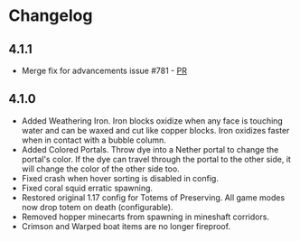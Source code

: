 # Changelog

## 4.1.1

* Merge fix for advancements issue #781 - [PR](https://github.com/svenhjol/Charm/pull/738)

## 4.1.0

* Added Weathering Iron. Iron blocks oxidize when any face is touching water and can be waxed and cut like copper blocks. Iron oxidizes faster when in contact with a bubble column.
* Added Colored Portals. Throw dye into a Nether portal to change the portal's color. If the dye can travel through the portal to the other side, it will change the color of the other side too.
* Fixed crash when hover sorting is disabled in config.
* Fixed coral squid erratic spawning.
* Restored original 1.17 config for Totems of Preserving. All game modes now drop totem on death (configurable).
* Removed hopper minecarts from spawning in mineshaft corridors.
* Crimson and Warped boat items are no longer fireproof.